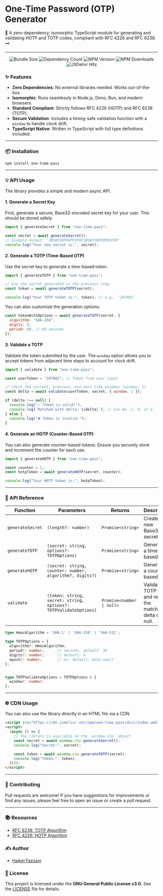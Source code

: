 # One-Time Password (OTP) Generator

🔐 A zero-dependency, isomorphic TypeScript module for generating and validating
HOTP and TOTP codes, compliant with RFC 4226 and RFC 6238. 🗝️

---

<div align="center" style="width:100%; text-align:center; margin-bottom:20px;"> 
<img src="[https://badgen.net/bundlephobia/minzip/one-time-pass](https://badgen.net/bundlephobia/minzip/one-time-pass)"
alt="Bundle Size"> <img
src="[https://badgen.net/bundlephobia/dependency-count/one-time-pass](https://badgen.net/bundlephobia/dependency-count/one-time-pass)"
alt="Dependency Count"> <img
src="[https://badgen.net/npm/v/one-time-pass](https://badgen.net/npm/v/one-time-pass)"
alt="NPM Version" > <img
src="[https://badgen.net/npm/dt/one-time-pass](https://badgen.net/npm/dt/one-time-pass)"
alt="NPM Downloads" > <img
src="[https://data.jsdelivr.com/v1/package/npm/one-time-pass/badge](https://data.jsdelivr.com/v1/package/npm/one-time-pass/badge)"
alt="JSDelivr Hits"> </div>

### ✨ Features

- **Zero Dependencies**: No external libraries needed. Works out-of-the-box.
- **Isomorphic**: Runs seamlessly in Node.js, Deno, Bun, and modern browsers.
- **Standard Compliant**: Strictly follows RFC 4226 (HOTP) and RFC 6238 (TOTP).
- **Secure Validation**: Includes a timing-safe validation function with a
  `window` to handle clock drift.
- **TypeScript Native**: Written in TypeScript with full type definitions
  included.

---

### 📦 Installation

```bash
npm install one-time-pass
```

---

### 💡 API Usage

The library provides a simple and modern async API.

#### **1. Generate a Secret Key**

First, generate a secure, Base32-encoded secret key for your user. This should
be stored safely.

```javascript
import { generateSecret } from "one-time-pass";

const secret = await generateSecret();
// Example Output: 'JBSWY3DPEHPK3PXPJBSWY3DPEHPK3PXP'
console.log("Your new secret is:", secret);
```

#### **2. Generate a TOTP (Time-Based OTP)**

Use the secret key to generate a time-based token.

```javascript
import { generateTOTP } from "one-time-pass";

// Use the secret generated in the previous step
const token = await generateTOTP(secret);

console.log("Your TOTP token is:", token); // e.g., '287082'
```

You can also customize the generation options:

```javascript
const tokenWithOptions = await generateTOTP(secret, {
  algorithm: "SHA-256",
  digits: 8,
  period: 60, // 60 seconds
});
```

#### **3. Validate a TOTP**

Validate the token submitted by the user. The `window` option allows you to
accept tokens from adjacent time steps to account for clock drift.

```javascript
import { validate } from "one-time-pass";

const userToken = "287082"; // Token from user input

// Check the current, previous, and next time windows (window: 1)
const delta = await validate(userToken, secret, { window: 1 });

if (delta !== null) {
  console.log("✅ Token is valid!");
  console.log(`Matched with delta: ${delta}`); // Can be -1, 0, or 1
} else {
  console.log("❌ Token is invalid.");
}
```

#### **4. Generate an HOTP (Counter-Based OTP)**

You can also generate counter-based tokens. Ensure you securely store and
increment the counter for each use.

```javascript
import { generateHOTP } from "one-time-pass";

const counter = 1;
const hotpToken = await generateHOTP(secret, counter);

console.log("Your HOTP token is:", hotpToken);
```

---

### 🔧 API Reference

| Function         | Parameters                                                       | Returns                   | Description                                                   |
| ---------------- | ---------------------------------------------------------------- | ------------------------- | ------------------------------------------------------------- |
| `generateSecret` | `(length?: number)`                                              | `Promise<string>`         | Creates a new Base32 secret key.                              |
| `generateTOTP`   | `(secret: string, options?: TOTPOptions)`                        | `Promise<string>`         | Generates a time-based OTP.                                   |
| `generateHOTP`   | `(secret: string, counter: number, algorithm?, digits?)`         | `Promise<string>`         | Generates a counter-based OTP.                                |
| `validate`       | `(token: string, secret: string, options?: TOTPValidateOptions)` | `Promise<number \| null>` | Validates a TOTP token and returns the matched delta or null. |

```ts
type HmacAlgorithm = 'SHA-1' | 'SHA-256' | 'SHA-512';

type TOTPOptions = {
  algorithm?: HmacAlgorithm;
  period?: number;      // seconds, default: 30
  digits?: number;      // default: 6
  epoch?: number;       // ms, default: Date.now()
};


type TOTPValidateOptions = TOTPOptions & {
  window?: number;
};
```
---

### 🌐 CDN Usage

You can also use the library directly in an HTML file via a CDN.

```html
<script src="https://cdn.jsdelivr.net/npm/one-time-pass/dist/index.umd.js"></script>
<script>
  (async () => {
    // The library is available on the `window.otp` object
    const secret = await window.otp.generateSecret();
    console.log("Secret:", secret);

    const token = await window.otp.generateTOTP(secret);
    console.log("Token:", token);
  })();
</script>
```

---

### 🤝 Contributing

Pull requests are welcome\! If you have suggestions for improvements or find any
issues, please feel free to open an issue or create a pull request.

---

### 📚 Resources

- [RFC 6238: TOTP Algorithm](https://datatracker.ietf.org/doc/html/rfc6238)
- [RFC 4226: HOTP Algorithm](https://datatracker.ietf.org/doc/html/rfc4226)

### ✍️ Author

- [Haikel Fazzani](https://github.com/haikelfazzani)

### 📜 License

This project is licensed under the **GNU General Public License v3.0**. See the
[LICENSE](https://www.google.com/search?q=LICENSE) file for details.
